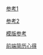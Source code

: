 [参考1](https://www.leohuynh.dev/about)

[参考2](https://www.thvu.dev/about)

[模版参考](https://cloud.tencent.com/developer/article/1141987?from=15425&areaSource=102001.2&traceId=tbm_Fokn03quTYeJ8DTp7)

[前端简历心得](https://cloud.tencent.com/developer/article/1590953?from=15425&areaSource=102001.1&traceId=tbm_Fokn03quTYeJ8DTp7)